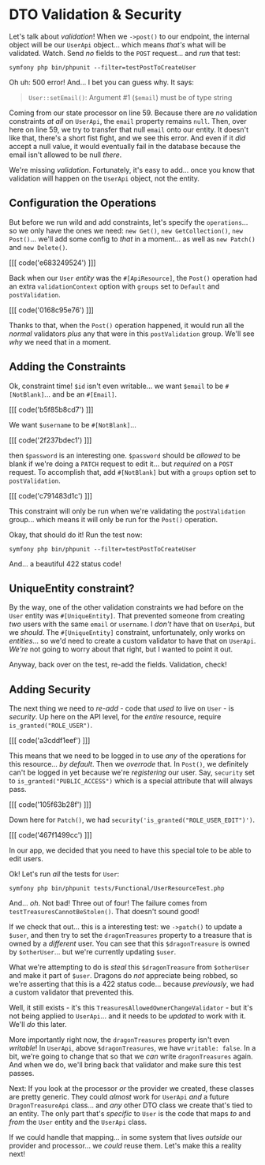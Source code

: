 # DTO Validation & Security

Let's talk about *validation*! When we `->post()` to our endpoint, the internal
object will be our `UserApi` object... which means *that's* what will be validated.
Watch. Send *no* fields to the `POST` request... and *run* that test:

```terminal-silent
symfony php bin/phpunit --filter=testPostToCreateUser
```

Oh uh: 500 error! And... I bet you can guess why. It says:

> `User::setEmail()`: Argument #1 (`$email`) must be of type string

Coming from our state processor on line 59. Because there are *no* validation
constraints *at all* on `UserApi`, the `email` property remains `null`. Then,
over here on line 59, we try to transfer that null `email` onto our entity. It
doesn't like that, there's a short fist fight, and we see this error. And even
if it *did* accept a null value, it would eventually fail in the database
because the email isn't allowed to be null *there*.

We're missing *validation*. Fortunately, it's easy to add... once you know
that validation will happen on the `UserApi` object, not the entity.

## Configuration the Operations

But before we run wild and add constraints, let's specify the `operations`... so we
only have the ones we need: `new Get()`, `new GetCollection()`, `new Post()`... we'll
add some config to *that* in a moment... as well as `new Patch()` and `new Delete()`.

[[[ code('e683249524') ]]]

Back when our `User` *entity* was the `#[ApiResource]`, the `Post()` operation had
an extra `validationContext` option with `groups` set to `Default` and
`postValidation`. 

[[[ code('0168c95e76') ]]]

Thanks to that, when the `Post()` operation happened, it
would run all the *normal* validators *plus* any that were in this
`postValidation` group. We'll see *why* we need that in a moment.

## Adding the Constraints

Ok, constraint time! `$id` isn't even writable... we want `$email` to
be `#[NotBlank]`... and be an `#[Email]`. 

[[[ code('b5f85b8cd7') ]]]

We want `$username` to be `#[NotBlank]`... 

[[[ code('2f237bdec1') ]]]

then `$password` is an interesting one. `$password` should be *allowed* to be blank
if we're doing a `PATCH` request to edit it... but *required* on a `POST` request.
To accomplish that, add `#[NotBlank]` but with a `groups` option set to
`postValidation`.

[[[ code('c791483d1c') ]]]

This constraint will only be run when we're validating the `postValidation` group...
which means it will only be run for the `Post()` operation.

Okay, that should do it! Run the test now:

```terminal-silent
symfony php bin/phpunit --filter=testPostToCreateUser
```

And... a beautiful 422 status code!

## UniqueEntity constraint?

By the way, one of the other validation constraints we had before on the `User`
entity was `#[UniqueEntity]`. That prevented someone from creating *two* users
with the same `email` or `username`. I *don't* have that on `UserApi`, but we
*should*. The `#[UniqueEntity]` constraint, unfortunately, only works on *entities*...
so we'd need to create a custom validator to have that on `UserApi`. *We're* not
going to worry about that right, but I wanted to point it out.

Anyway, back over on the test, re-add the fields. Validation, check!

## Adding Security

The next thing we need to *re-add* - code that *used to* live on `User` - is
*security*. Up here on the API level, for the *entire* resource,
require `is_granted("ROLE_USER")`.

[[[ code('a3cddf1eef') ]]]

This means that we need to be logged in to use *any* of the operations for this
resource... *by default*. Then we *overrode* that. In `Post()`, we definitely
can't be logged in yet because we're *registering* our user. Say,
`security` set to `is_granted("PUBLIC_ACCESS")` which is a special attribute that
will always pass.

[[[ code('105f63b28f') ]]]

Down here for `Patch()`, we had `security('is_granted("ROLE_USER_EDIT")')`.

[[[ code('467f1499cc') ]]]

In our app, we decided that you need to have this special tole to be able to
edit users.

Ok! Let's run *all* the tests for `User`:

```terminal
symfony php bin/phpunit tests/Functional/UserResourceTest.php
```

And... *oh*. Not bad! Three out of four! The failure comes from
`testTreasuresCannotBeStolen()`. That doesn't sound good!

If we check that out... this is a interesting test: we `->patch()` to
update a `$user`, and then try to set the `dragonTreasures` property to a treasure
that is owned by a *different* user. You can see that this `$dragonTreasure` is owned
by `$otherUser`... but we're currently updating `$user`.

What we're attempting to do is *steal* this `$dragonTreasure` from `$otherUser` and
make it part of `$user`. Dragons do *not* appreciate being robbed, so we're
asserting that this is a 422 status code... because *previously*, we had a
custom validator that prevented this.

Well, it still exists - it's this `TreasuresAllowedOwnerChangeValidator` - but
it's not being applied to `UserApi`... and it needs to be *updated* to work with
it. We'll *do* this later.

More importantly right now, the `dragonTreasures` property isn't even *writable*!
In `UserApi`, above `$dragonTreasures`, we have `writable: false`. In a bit, we're
going to change that so that we *can* write `dragonTreasures` again. And when we
do, we'll bring back that validator and make sure this test passes.

Next: If you look at the processor *or* the provider we created, these classes are
pretty generic. They could *almost* work for `UserApi` *and* a future
`DragonTreasureApi` class... and *any* other DTO class we create that's tied to
an entity. The only part that's *specific* to `User` is the code that maps *to*
and *from* the `User` entity and the `UserApi` class.

If we could handle that mapping... in some system that lives *outside* our
provider and processor... we *could* reuse them. Let's make this a reality
next!
